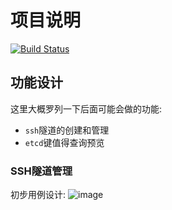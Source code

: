 项目说明
===

[![Build Status](https://travis-ci.org/aiziyuer/SpriteApp.svg?branch=master)](https://travis-ci.org/aiziyuer/SpriteApp)


## 功能设计

这里大概罗列一下后面可能会做的功能:

- `ssh`隧道的创建和管理
- `etcd`键值得查询预览

### SSH隧道管理

初步用例设计:
![image](https://cdn.rawgit.com/aiziyuer/spriteapp/master/Design/SSH隧道交互用例.svg)
